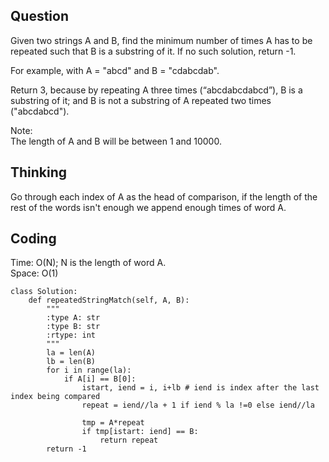 ## Question
Given two strings A and B, find the minimum number of times A has to be repeated such that B is a substring of it. If no such solution, return -1.<br>

For example, with A = "abcd" and B = "cdabcdab".<br>

Return 3, because by repeating A three times (“abcdabcdabcd”), B is a substring of it; and B is not a substring of A repeated two times ("abcdabcd").<br>

Note:<br>
The length of A and B will be between 1 and 10000.<br>

## Thinking
Go through each index of A as the head of comparison, if the length of the rest of the words
isn't enough we append enough times of word A.

## Coding
Time: O(N); N is the length of word A. </br>
Space: O(1) 
```python3
class Solution:
    def repeatedStringMatch(self, A, B):
        """
        :type A: str
        :type B: str
        :rtype: int
        """
        la = len(A)
        lb = len(B)
        for i in range(la):
            if A[i] == B[0]:
                istart, iend = i, i+lb # iend is index after the last index being compared
                repeat = iend//la + 1 if iend % la !=0 else iend//la
                
                tmp = A*repeat
                if tmp[istart: iend] == B:
                    return repeat
        return -1        
```

